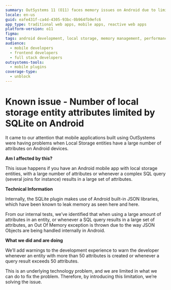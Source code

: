 ```yaml
---
summary: OutSystems 11 (O11) faces memory issues on Android due to limitations with large local storage entity attributes.
locale: en-us
guid: eafe431f-ca4d-4305-93bc-0b964fb9efc6
app_type: traditional web apps, mobile apps, reactive web apps
platform-version: o11
figma:
tags: android development, local storage, memory management, performance optimization, sqlite
audience:
  - mobile developers
  - frontend developers
  - full stack developers
outsystems-tools:
  - mobile plugins
coverage-type:
  - unblock
---
```


# Known issue - Number of local storage entity attributes limited by SQLite on Android

It came to our attention that mobile applications built using OutSystems were having problems when Local Storage entities have a large number of attributes on Android devices.

**Am I affected by this?**

This issue happens if you have an Android mobile app with local storage entities, with a large number of attributes or whenever a complex SQL query (several joins for instance) results in a large set of attributes.

**Technical Information**

Internally, the SQLite plugin makes use of Android built-in JSON libraries, which have been known to leak memory as seen here and here.

From our internal tests, we’ve identified that when using a large amount of attributes in an entity, or whenever a SQL query results in a large set of attributes, an Out Of Memory exception is thrown due to the way JSON Objects are being handled internally in Android.

**What we did and are doing**

We’ll add warnings to the development experience to warn the developer whenever an entity with more than 50 attributes is created or whenever a query result exceeds 50 attributes.

This is an underlying technology problem, and we are limited in what we can do to fix the problem. Therefore, by introducing this limitation, we’re solving the issue.

